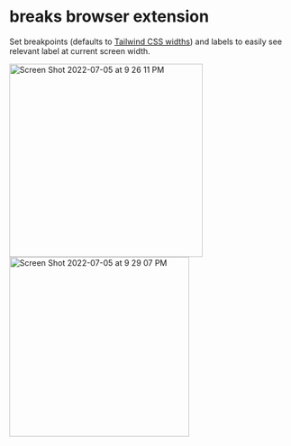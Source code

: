 # breaks browser extension

Set breakpoints (defaults to [Tailwind CSS widths](https://tailwindcss.com/docs/responsive-design)) and labels to easily see relevant label at current screen width. 

<img width="343" alt="Screen Shot 2022-07-05 at 9 26 11 PM" src="https://user-images.githubusercontent.com/19801577/177447606-bdea0481-2fca-43ba-a3d1-51209c408502.png">

<img width="319" alt="Screen Shot 2022-07-05 at 9 29 07 PM" src="https://user-images.githubusercontent.com/19801577/177447835-84ef5f5e-09c6-4087-91fd-fc3302dad428.png">
